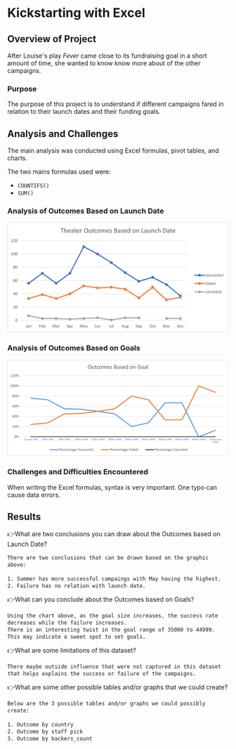 # Kickstarting with Excel 

## Overview of Project

After Louise's play *Fever* came close to its fundraising goal in a short amount of time, she wanted to know know more about of the other campaigns.

### Purpose

The purpose of this project is to understand if different campaigns fared in relation to their launch dates and their funding goals.

## Analysis and Challenges

The main analysis was conducted using Excel formulas, pivot tables, and charts. 

The two mains formulas used were:
- `COUNTIFS()`
- `SUM()`

### Analysis of Outcomes Based on Launch Date
![](resources/Theater_Outcomes_vs_Launch.png)

### Analysis of Outcomes Based on Goals
![](resources/Outcomes_vs_Goals.png)

### Challenges and Difficulties Encountered

When writing the Excel formulas, syntax is very important. One typo can cause data errors. 

## Results

:point_right:What are two conclusions you can draw about the Outcomes based on Launch Date?

    There are two conclusions that can be drawn based on the graphic above:

    1. Summer has more successful campaings with May having the highest.
    2. Failure has no relation with launch date. 

:point_right:What can you conclude about the Outcomes based on Goals?

    Using the chart above, as the goal size increases, the success rate decreases while the failure increases. 
    There is an interesting twist in the goal range of 35000 to 44999. This may indicate a sweet spot to set goals. 

:point_right:What are some limitations of this dataset?

    There maybe outside influence that were not captured in this dataset that helps explains the success or failure of the campaigns.

:point_right:What are some other possible tables and/or graphs that we could create?

    Below are the 3 possible tables and/or graphs we could possibly create:

    1. Outcome by country
    2. Outcome by staff pick 
    3. Outcome by backers_count
